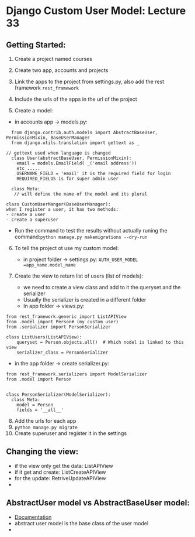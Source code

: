 # Django Custom User Model: Lecture 33

## Getting Started:
1.  Create a project named courses
2.  Create two app, accounts and projects
3.  Link the apps to the project from settings.py, also add the rest framework `rest_framework`
4.  Include the urls of the apps in the url of the project

5.  Create a model:
   * in accounts app -> models.py:
```
  from django.contrib.auth.models import AbstractBaseUser, PermissionMixin, BaseUserManager
  from django.utils.translation import gettext as _

// gettext used when language is changed
  class User(abstractBaseUser, PermissionMixin):
    email = models.EmailField( _('email address'))
    etc .....
    USERNAME_FIELD = 'email' it is the required field for login 
    REQUIRED_FIELDS is for super admin user

  class Meta:
   // will define the name of the model and its plural

class CustomUserManger(BaseUserManager):
when I register a user, it has two methods:
- create a user 
- create a superuser
```
  * Run the command to test the results without actually runing the command:`python manage.py makemigrations --dry-run` 
  
6. To tell the project ot use my custom model:
   * in project folder -> settings.py:
  `AUTH_USER_MODEL =app_name.model_name `

7. Create the view to return list of users (list of models):
   * we need to create a view class and add to it the queryset and the serializer
   * Usually the serializer is created in a different folder
   * In app folder -> views.py:
```
from rest_framework.generic import ListAPIView
from .model import Person# (my custom user)
from .serializer import PersonSerializer

class ListUsers(ListAPIView):
    queryset = Person.objects.all()  # Which nodel is linked to this view
    serializer_class = PersonSerializer 
```
 * in the app folder -> create serializer.py:
```
from rest_framework.serializers import ModelSerializer
from .model import Person


class PersonSerializer(ModelSerializer):
  class Meta:
    model = Person
    fields = '__all__'
```
8. Add the urls for each app
9. `python manage.py migrate `
10. Create superuser and register it in the settings 

## Changing the view:
* if the view only get the data: ListAPIView
* if it get and create: ListCreateAPIView
* for the update: RetriveUpdateAPIView
* 
   


##  AbstractUser model vs AbstractBaseUser model: 
* [Documentation](https://docs.djangoproject.com/en/3.0/topics/auth/customizing/#extending-the-existing-user-model)
* abstract user model is the base class of the user model
* 
  